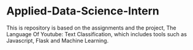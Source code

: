 # Applied-Data-Science-Intern
This is repository is based on the assignments and the project, The Language Of Youtube: Text Classification, which includes tools such as Javascript, Flask and Machine Learning.
